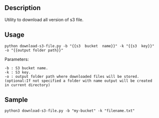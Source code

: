 
##	Description

Utility to download all version of s3 file. 

##	Usage  
```shell
python download-s3-file.py -b "{{s3  bucket  name}}" -k "{{s3  key}}" -o "{{output folder path}}"
```

Parameters:
```
-b : S3 bucket name.
-k : S3 key.
-o : output folder path where downloaded files will be stored. (optional:If not specified a folder with name output will be created in current directory)
```

## Sample
```shell
python3 download-s3-file.py -b "my-bucket" -k "filename.txt"
```